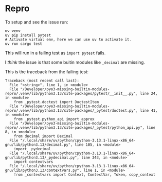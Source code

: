 # Repro

To setup and see the issue run:

```
uv venv
uv pip install pytest
# Activate virtual env, here we can use uv to activate it.
uv run cargo test
```

This will run in a failing test as `import pytest` fails.

I *think* the issue is that some buitin modules like `_decimal` are missing.

This is the traceback from the failing test:

```
Traceback (most recent call last):
  File "<string>", line 1, in <module>
  File "/Developer/pyo3-missing-builtin-modules-repro/.venv/lib/python3.13/site-packages/pytest/__init__.py", line 24, in <module>
    from _pytest.doctest import DoctestItem
  File "/Developer/pyo3-missing-builtin-modules-repro/.venv/lib/python3.13/site-packages/_pytest/doctest.py", line 41, in <module>
    from _pytest.python_api import approx
  File "/Developer/pyo3-missing-builtin-modules-repro/.venv/lib/python3.13/site-packages/_pytest/python_api.py", line 8, in <module>
    from decimal import Decimal
  File "/.local/share/uv/python/cpython-3.13.1-linux-x86_64-gnu/lib/python3.13/decimal.py", line 105, in <module>
    import _pydecimal
  File "/.local/share/uv/python/cpython-3.13.1-linux-x86_64-gnu/lib/python3.13/_pydecimal.py", line 343, in <module>
    import contextvars
  File "/.local/share/uv/python/cpython-3.13.1-linux-x86_64-gnu/lib/python3.13/contextvars.py", line 1, in <module>
    from _contextvars import Context, ContextVar, Token, copy_context
```
